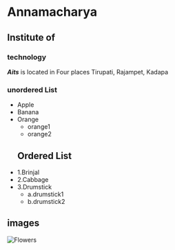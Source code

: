 # Annamacharya
## Institute of
### technology 
***Aits*** is located in Four places Tirupati, Rajampet, Kadapa
### unordered List
* Apple 
* Banana
* Orange
    * orange1
    * orange2
    ## Ordered List
* 1.Brinjal
* 2.Cabbage
* 3.Drumstick
   * a.drumstick1
   * b.drumstick2
## images
![Flowers](https://www.pexels.com/search/flower%20wallpaper/)
